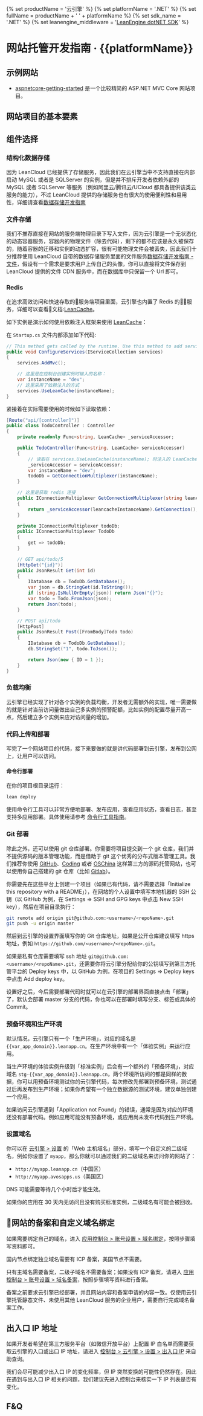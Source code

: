 {% set productName = '云引擎' %}
{% set platformName = '.NET' %}
{% set fullName = productName + ' ' + platformName %}
{% set sdk_name = '.NET' %}
{% set leanengine_middleware = '[LeanEngine dotNET SDK](https://github.com/leancloud/leanengine-dotNET-sdk/)' %}

# 网站托管开发指南 &middot; {{platformName}}

## 示例网站

- [aspnetcore-getting-started](https://github.com/leancloud/aspnetcore-getting-started) 是一个比较精简的 ASP.NET MVC Core 网站项目。 

## 网站项目的基本要素

## 组件选择

### 结构化数据存储

因为 LeanCloud 已经提供了存储服务，因此我们在云引擎当中不支持直接在内部启动 MySQL 或者是 SQLServer 的实例，但是并不排斥开发者依赖外部的 MySQL 或者 SQLServer 等服务（例如阿里云/腾讯云/UCloud 都具备提供该类云服务的能力），不过 LeanCloud 提供的存储服务也有很大的使用便利性和易用性，详细请查看[数据存储开发指南](dotnet_guide.html)

### 文件存储
我们不推荐直接在网站的服务端物理目录下写入文件，因为云引擎是一个无状态化的动态容器服务，容器内的物理文件（除去代码），剩下的都不应该是永久被保存的，随着容器的迁移和实例的动态扩容，很有可能物理文件会被丢失，因此我们十分推荐使用 LeanCloud 自带的数据存储服务里面的文件服务[数据存储开发指南 - 文件](dotnet_guide.html)，假设有一个需求是要求用户上传自己的头像，你可以直接将文件保存到 LeanCloud 提供的文件 CDN 服务中，而在数据库中只保留一个 Url 即可。

### Redis 
在追求高效访问和快速存取的服务端项目里面，云引擎也内置了 Redis 的服务，详细可以查看文档:[LeanCache](leancache_guide.html)。

如下实例是演示如何使用依赖注入框架来使用 [LeanCache](leancache_guide.html)：

在 `Startup.cs` 文件内部添加如下代码:

```cs
// This method gets called by the runtime. Use this method to add services to the container.
public void ConfigureServices(IServiceCollection services)
{
    services.AddMvc();

    // 这里是在控制台创建实例时输入的名称：
    var instanceName = "dev";
    // 这里采用了依赖注入的方式
    services.UseLeanCache(instanceName);
}
```

紧接着在实际需要使用的时候如下读取依赖：

```cs
[Route("api/[controller]")]
public class TodoController : Controller
{
    private readonly Func<string, LeanCache> _serviceAccessor;

    public TodoController(Func<string, LeanCache> serviceAccessor)
    {
        // 读取在 services.UseLeanCache(instanceName); 时注入的 LeanCache 实例
        _serviceAccessor = serviceAccessor;
        var instanceName = "dev";
        todoDb = GetConnectionMultiplexer(instanceName);
    }

    // 这里是获取 redis 连接
    public IConnectionMultiplexer GetConnectionMultiplexer(string leancacheInstanceName)
    {
        return _serviceAccessor(leancacheInstanceName).GetConnection();
    }

    private IConnectionMultiplexer todoDb;
    public IConnectionMultiplexer TodoDb
    {
        get => todoDb;
    }

    // GET api/todo/5
    [HttpGet("{id}")]
    public JsonResult Get(int id)
    {
        IDatabase db = TodoDb.GetDatabase();
        var json = db.StringGet(id.ToString());
        if (string.IsNullOrEmpty(json)) return Json("{}");
        var todo = Todo.FromJson(json);
        return Json(todo);
    }

    // POST api/todo
    [HttpPost]
    public JsonResult Post([FromBody]Todo todo)
    {
        IDatabase db = TodoDb.GetDatabase();
        db.StringSet("1", todo.ToJson());

        return Json(new { ID = 1 });
    }
}
```
### 负载均衡
云引擎已经实现了针对各个实例的负载均衡，开发者无需额外的实现，唯一需要做的就是针对当前访问量做出自己多实例的预警配额，比如实例的配置尽量开高一点，然后建立多个实例来应对访问量的增加。

### 代码上传和部署

写完了一个网站项目的代码，接下来要做的就是讲代码部署到云引擎，发布到公网上，让用户可以访问。

#### 命令行部署

在你的项目根目录运行：

```sh
lean deploy
```

使用命令行工具可以非常方便地部署、发布应用，查看应用状态，查看日志，甚至支持多应用部署。具体使用请参考 [命令行工具指南](leanengine_cli.html)。

### Git 部署

除此之外，还可以使用 git 仓库部署。你需要将项目提交到一个 git 仓库，我们并不提供源码的版本管理功能，而是借助于 git 这个优秀的分布式版本管理工具。我们推荐你使用 [GitHub](https://github.com/)、[Coding](https://coding.net/) 或者 [OSChina](http://git.oschina.net/) 这样第三方的源码托管网站，也可以使用你自己搭建的 git 仓库（比如 [Gitlab](http://gitlab.org/)）。

你需要先在这些平台上创建一个项目（如果已有代码，请不需要选择「Initialize this repository with a README」），在网站的个人设置中填写本地机器的 SSH 公钥（以 GitHub 为例，在 Settings => SSH and GPG keys 中点击 New SSH key），然后在项目目录执行：

```sh
git remote add origin git@github.com:<username>/<repoName>.git
git push -u origin master
```

然后到云引擎的设置界面填写你的 Git 仓库地址，如果是公开仓库建议填写 https 地址，例如 `https://github.com/<username>/<repoName>.git`。

如果是私有仓库需要填写 ssh 地址 `git@github.com:<username>/<repoName>.git`，还需要你将云引擎分配给你的公钥填写到第三方托管平台的 Deploy keys 中，以 GitHub 为例，在项目的 Settings => Deploy keys 中点击 Add deploy key。

设置好之后，今后需要部署代码时就可以在云引擎的部署界面直接点击「部署」了，默认会部署 master 分支的代码，你也可以在部署时填写分支、标签或具体的 Commit。

### 预备环境和生产环境
默认情况，云引擎只有一个「生产环境」，对应的域名是 `{{var_app_domain}}.leanapp.cn`。在生产环境中有一个「体验实例」来运行应用。

当生产环境的体验实例升级到「标准实例」后会有一个额外的「预备环境」，对应域名 `stg-{{var_app_domain}}.leanapp.cn`，两个环境所访问的都是同样的数据，你可以用预备环境测试你的云引擎代码，每次修改先部署到预备环境，测试通过后再发布到生产环境；如果你希望有一个独立数据源的测试环境，建议单独创建一个应用。

<div class="callout callout-info">如果访问云引擎遇到「Application not Found」的错误，通常是因为对应的环境还没有部署代码。例如应用可能没有预备环境，或应用尚未发布代码到生产环境。</div>

### 设置域名

你可以在 [云引擎 > 设置](/cloud.html?appid={{appid}}#/conf) 的「Web 主机域名」部分，填写一个自定义的二级域名，例如你设置了 `myapp`，那么你就可以通过我们的二级域名来访问你的网站了：

- `http://myapp.leanapp.cn`（中国区）
- `http://myapp.avosapps.us`（美国区）

<div class="callout callout-info">DNS 可能需要等待几个小时后才能生效。</div>

如果你的应用在 30 天内无访问且没有购买标准实例，二级域名有可能会被回收。


## 网站的备案和自定义域名绑定

如果需要绑定自己的域名，进入 [应用控制台 > 账号设置 > 域名绑定](/settings.html#/setting/domainbind)，按照步骤填写资料即可。

国内节点绑定独立域名需要有 ICP 备案，美国节点不需要。

只有主域名需要备案，二级子域名不需要备案；如果没有 ICP 备案，请进入 [应用控制台 > 账号设置 > 域名备案](/settings.html#/setting/domainrecord)，按照步骤填写资料进行备案。

<div class="callout callout-info">备案之前要求云引擎已经部署，并且网站内容和备案申请的内容一致。仅使用云引擎托管静态文件、未使用其他 LeanCloud 服务的企业用户，需要自行完成域名备案工作。</div>

## 出入口 IP 地址

如果开发者希望在第三方服务平台（如微信开放平台）上配置 IP 白名单而需要获取云引擎的入口或出口 IP 地址，请进入 [控制台 > 云引擎 > 设置 > 出入口 IP](/dashboard/cloud.html?appid={{appid}}#/conf) 来自助查询。

我们会尽可能减少出入口 IP 的变化频率，但 IP 突然变换的可能性仍然存在。因此在遇到与出入口 IP 相关的问题，我们建议先进入控制台来核实一下 IP 列表是否有变化。

## F&Q

